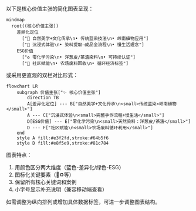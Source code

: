 以下是核心价值主张的简化图表呈现：

```mermaid
mindmap
  root((核心价值主张))
    差异化定位
      ["🌿 自然美学+文化传承\n• 传统蓝染技法\n• 岭南植物应用"]
      ["🎨 沉浸式体验\n• 染料提取→成品全流程\n• 慢生活理念"]
    ESG价值
      ["♻️ 零化学污染\n• 洋葱皮/茶渣染料\n• 可持续认证"]
      ["🤝 社区赋能\n• 农场废料回收\n• 循环经济标签"]
```

或采用更直观的双栏对比形式：

```mermaid
flowchart LR
    subgraph 价值主张["✨ 核心价值主张"]
        direction TB
        A[差异化定位] --- B["自然美学+文化传承\n<small>传统蓝染×岭南植物</small>"]
        A --- C["沉浸式体验\n<small>完整手作流程+慢生活</small>"]
        D[ESG价值] --- E["零化学污染\n<small>天然染料：洋葱皮/茶渣</small>"]
        D --- F["社区赋能\n<small>农场废料循环利用</small>"]
    end
    style A fill:#e3f2fd,stroke:#64b5f6
    style D fill:#e8f5e9,stroke:#81c784
```

图表特点：
1. 用颜色区分两大维度（蓝色-差异化/绿色-ESG）
2. 图标化关键要素（🌿♻️等）
3. 保留所有核心关键词和案例
4. 小字号显示补充说明（兼容移动端查看）

如需调整为纵向排列或增加具体数据标签，可进一步调整图表结构。
